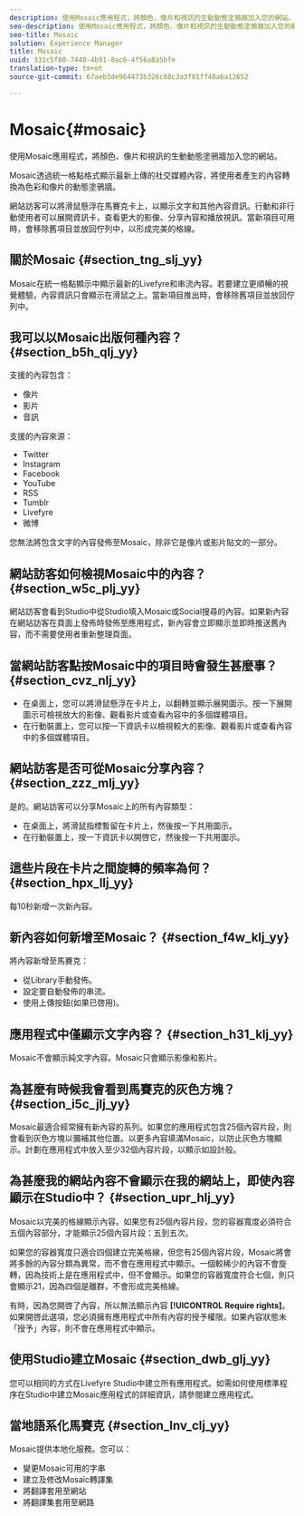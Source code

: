 ```yaml
---
description: 使用Mosaic應用程式，將顏色、像片和視訊的生動動態塗鴉牆加入您的網站。
seo-description: 使用Mosaic應用程式，將顏色、像片和視訊的生動動態塗鴉牆加入您的網站。
seo-title: Mosaic
solution: Experience Manager
title: Mosaic
uuid: 331c5f80-7440-4b91-8ac6-4f56a8a5bfe
translation-type: tm+mt
source-git-commit: 67aeb3de964473b326c88c3a3f81ff48a6a12652

---
```



# Mosaic{#mosaic}

使用Mosaic應用程式，將顏色、像片和視訊的生動動態塗鴉牆加入您的網站。

Mosaic透過統一格點格式顯示最新上傳的社交媒體內容，將使用者產生的內容轉換為色彩和像片的動態塗鴉牆。

網站訪客可以將滑鼠懸浮在馬賽克卡上，以顯示文字和其他內容資訊。行動和非行動使用者可以展開資訊卡，查看更大的影像、分享內容和播放視訊。當新項目可用時，會移除舊項目並放回佇列中，以形成完美的格線。

## 關於Mosaic {#section_tng_slj_yy}

Mosaic在統一格點顯示中顯示最新的Livefyre和串流內容。若要建立更順暢的視覺體驗，內容資訊只會顯示在滑鼠之上。當新項目推出時，會移除舊項目並放回佇列中。

## 我可以以Mosaic出版何種內容？ {#section_b5h_qlj_yy}

支援的內容包含：

* 像片
* 影片
* 音訊

支援的內容來源：

* Twitter
* Instagram
* Facebook
* YouTube
* RSS
* Tumblr
* Livefyre
* 微博

您無法將包含文字的內容發佈至Mosaic，除非它是像片或影片貼文的一部分。

## 網站訪客如何檢視Mosaic中的內容？ {#section_w5c_plj_yy}

網站訪客會看到Studio中從Studio填入Mosaic或Social搜尋的內容。如果新內容在網站訪客在頁面上發佈時發佈至應用程式，新內容會立即顯示並即時推送舊內容，而不需要使用者重新整理頁面。

## 當網站訪客點按Mosaic中的項目時會發生甚麼事？ {#section_cvz_nlj_yy}

* 在桌面上，您可以將滑鼠懸浮在卡片上，以翻轉並顯示展開圖示。按一下展開圖示可檢視放大的影像、觀看影片或查看內容中的多個媒體項目。
* 在行動裝置上，您可以按一下資訊卡以檢視較大的影像、觀看影片或查看內容中的多個媒體項目。

## 網站訪客是否可從Mosaic分享內容？ {#section_zzz_mlj_yy}

是的。網站訪客可以分享Mosaic上的所有內容類型：

* 在桌面上，將滑鼠指標暫留在卡片上，然後按一下共用圖示。
* 在行動裝置上，按一下資訊卡以開啓它，然後按一下共用圖示。

## 這些片段在卡片之間旋轉的頻率為何？ {#section_hpx_llj_yy}

每10秒新增一次新內容。

## 新內容如何新增至Mosaic？ {#section_f4w_klj_yy}

將內容新增至馬賽克：

* 從Library手動發佈。
* 設定要自動發佈的串流。
* 使用上傳按鈕(如果已啓用)。

## 應用程式中僅顯示文字內容？ {#section_h31_klj_yy}

Mosaic不會顯示純文字內容。Mosaic只會顯示影像和影片。

## 為甚麼有時候我會看到馬賽克的灰色方塊？ {#section_i5c_jlj_yy}

Mosaic最適合經常擁有新內容的系列。如果您的應用程式包含25個內容片段，則會看到灰色方塊以彌補其他位置。以更多內容填滿Mosaic，以防止灰色方塊顯示。計劃在應用程式中放入至少32個內容片段，以顯示如設計般。

## 為甚麼我的網站內容不會顯示在我的網站上，即使內容顯示在Studio中？ {#section_upr_hlj_yy}

Mosaic以完美的格線顯示內容。如果您有25個內容片段，您的容器寬度必須符合五個內容部分，才能顯示25個內容片段：五到五次。

如果您的容器寬度只適合四個建立完美格線，但您有25個內容片段，Mosaic將會將多餘的內容分類為異常，而不會在應用程式中顯示。一個較稀少的內容不會旋轉，因為技術上是在應用程式中，但不會顯示。如果您的容器寬度符合七個，則只會顯示21，因為四個是離群，不會形成完美格線。

有時，因為您開啓了內容，所以無法顯示內容 **[!UICONTROL Require rights]**。如果開啓此選項，您必須擁有應用程式中所有內容的授予權限。如果內容狀態未「授予」內容，則不會在應用程式中顯示。

## 使用Studio建立Mosaic {#section_dwb_glj_yy}

您可以相同的方式在Livefyre Studio中建立所有應用程式。如需如何使用標準程序在Studio中建立Mosaic應用程式的詳細資訊，請參閱建立應用程式。

## 當地語系化馬賽克 {#section_lnv_clj_yy}

Mosaic提供本地化服務。您可以：

* 變更Mosaic可用的字串
* 建立及修改Mosaic轉譯集
* 將翻譯套用至網站
* 將翻譯集套用至網路


